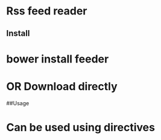 # Rss feed reader
## Install
 #  bower install feeder
 #  OR Download directly

##Usage
  # Can be used using directives 
  <feed url = "https://myresearchesblog.wordpress.com/feed" feed-template-url = "path/to/template.html" no-result-text="Incase of no result found or failed case"></feed>
  

